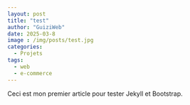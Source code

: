 ```yaml
---
layout: post
title: "test"
author: "GuiziWeb"
date: 2025-03-8
image : /img/posts/test.jpg
categories:
  - Projets
tags:
  - web
  - e-commerce
---
```

Ceci est mon premier article pour tester Jekyll et Bootstrap.